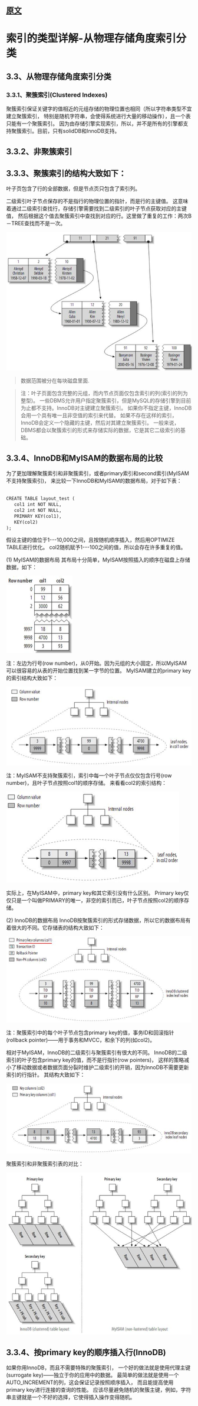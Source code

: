 
## [原文](https://blog.csdn.net/u010425776/article/details/60968248)


# 索引的类型详解-从物理存储角度索引分类



## 3.3、从物理存储角度索引分类

### 3.3.1、聚簇索引(Clustered Indexes)

聚簇索引保证关键字的值相近的元组存储的物理位置也相同（所以字符串类型不宜建立聚簇索引，
特别是随机字符串，会使得系统进行大量的移动操作），且一个表只能有一个聚簇索引。
因为由存储引擎实现索引，所以，并不是所有的引擎都支持聚簇索引。目前，只有solidDB和InnoDB支持。

## 3.3.2、非聚簇索引

## 3.3.3、聚簇索引的结构大致如下：

叶子页包含了行的全部数据，但是节点页只包含了索引列。

二级索引叶子节点保存的不是指行的物理位置的指针，而是行的主键值。
这意味着通过二级索引查找行，存储引擎需要找到二级索引的叶子节点获取对应的主键值，
然后根据这个值去聚簇索引中查找到对应的行。这里做了重复的工作：两次B－TREE查找而不是一次。

![](../../images/mysql/index/un_clustered_indexz_find.jpg)

> 数据范围被分在每块磁盘里面.
 
> 注：叶子页面包含完整的元组，而内节点页面仅包含索引的列(索引的列为整型)。
 一些DBMS允许用户指定聚簇索引，但是MySQL的存储引擎到目前为止都不支持。InnoDB对主键建立聚簇索引。
 如果你不指定主键，InnoDB会用一个具有唯一且非空值的索引来代替。
 如果不存在这样的索引，InnoDB会定义一个隐藏的主键，然后对其建立聚簇索引。
 一般来说，DBMS都会以聚簇索引的形式来存储实际的数据，它是其它二级索引的基础。

## 3.3.4、InnoDB和MyISAM的数据布局的比较

为了更加理解聚簇索引和非聚簇索引，或者primary索引和second索引(MyISAM不支持聚簇索引)，
来比较一下InnoDB和MyISAM的数据布局，对于如下表：

```mysql

CREATE TABLE layout_test (
   col1 int NOT NULL,
   col2 int NOT NULL,
   PRIMARY KEY(col1),
   KEY(col2)
);

```
假设主键的值位于1---10,000之间，且按随机顺序插入，然后用OPTIMIZE TABLE进行优化。
col2随机赋予1---100之间的值，所以会存在许多重复的值。

(1)    MyISAM的数据布局
其布局十分简单，MyISAM按照插入的顺序在磁盘上存储数据，如下：

![](../../images/mysql/index/myisam_data_1.JPG)

 注：左边为行号(row number)，从0开始。因为元组的大小固定，所以MyISAM可以很容易的从表的开始位置找到某一字节的位置。
MyISAM建立的primary key的索引结构大致如下：

![](../../images/mysql/index/myisam_data_2.JPG)

 注：MyISAM不支持聚簇索引，索引中每一个叶子节点仅仅包含行号(row number)，且叶子节点按照col1的顺序存储。
来看看col2的索引结构：

![](../../images/mysql/index/myisam_data_3.JPG)

 实际上，在MyISAM中，primary key和其它索引没有什么区别。
 Primary key仅仅只是一个叫做PRIMARY的唯一，非空的索引而已，叶子节点按照col2的顺序存储。

(2)    InnoDB的数据布局
InnoDB按聚簇索引的形式存储数据，所以它的数据布局有着很大的不同。它存储表的结构大致如下：

![](../../images/mysql/index/innoDB_1.JPG)

 注：聚簇索引中的每个叶子节点包含primary key的值，事务ID和回滚指针(rollback pointer)——用于事务和MVCC，和余下的列(如col2)。

相对于MyISAM，InnoDB的二级索引与聚簇索引有很大的不同。
InnoDB的二级索引的叶子包含primary key的值，而不是行指针(row pointers)，
这样的策略减小了移动数据或者数据页面分裂时维护二级索引的开销，因为InnoDB不需要更新索引的行指针。
其结构大致如下：

![](../../images/mysql/index/innoDB_2.JPG)


 聚簇索引和非聚簇索引表的对比：

 
![](../../images/mysql/index/innoDB_3.JPG)

 
## 3.3.4、按primary key的顺序插入行(InnoDB)

如果你用InnoDB，而且不需要特殊的聚簇索引，
一个好的做法就是使用代理主键(surrogate key)——独立于你的应用中的数据。
最简单的做法就是使用一个AUTO_INCREMENT的列，这会保证记录按照顺序插入，
而且能提高使用primary key进行连接的查询的性能。
应该尽量避免随机的聚簇主键，例如，字符串主键就是一个不好的选择，它使得插入操作变得随机。



